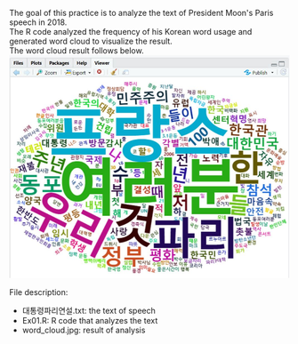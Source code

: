 The goal of this practice is to analyze the text of President Moon's Paris speech in 2018.  
The R code analyzed the frequency of his Korean word usage and generated word cloud to visualize the result.  
The word cloud result follows below.
![word_cloud](./word_cloud.jpg)

File description:  
- 대통령파리연설.txt: the text of speech
- Ex01.R: R code that analyzes the text
- word_cloud.jpg: result of analysis
